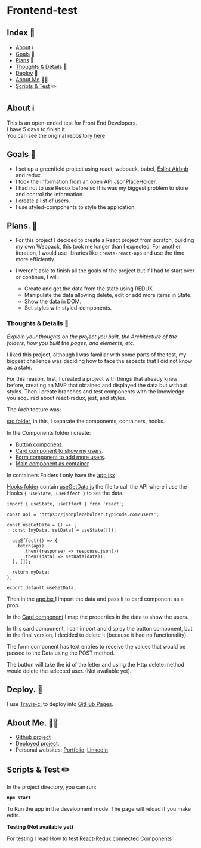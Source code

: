 # Frontend-test

## Index  📌

- [About](#About) ℹ️
- [Goals](#Goals) 📝
- [Plans](#Plans) 📅
- [Thoughts & Details](#Thoughts-&-Details) 📁
- [Deploy](#Deploy) 🚀
- [About Me](#About-Me) 👩‍💻 
- [Scripts & Test](#Scripts-&-Test) ✏️ 

## About ℹ️

This is an open-ended test for Front End Developers.  
I have 5 days to finish it.  
You can see the original repository [here](https://github.com/runahr/frontend-test)

## Goals 📝

- I set up a greenfield project using react, webpack, babel, [Eslint Airbnb](https://github.com/airbnb/javascript) and redux.
- I took the information from an open API [JsonPlaceHolder](https://jsonplaceholder.typicode.com/users).
- I had not to use Redux before so this was my biggest problem to store and control the information. 
- I create a list of users.
- I use styled-components to style the application.

## Plans. 📅 

- For this project I decided to create a React project from scratch, building my own Webpack, this took me longer than I expected. For another iteration, I would use libraries like `create-react-app` and use the time more efficiently.
- I weren't able to finish all the goals of the project but if I had to start over or continue, I will: 

    - Create and get the data from the state using REDUX.
    - Manipulate the data allowing delete, edit or add more items in State.
    - Show the data in DOM. 
    - Set styles with styled-components.

### Thoughts & Details 📁

_Explain your thoughts on the project you built, the Architecture of the folders, how you built the pages, and elements, etc._

I liked this project, although I was familiar with some parts of the test, my biggest challenge was deciding how to face the aspects that I did not know as a state.

For this reason, first, I created a project with things that already knew before, creating an MVP that obtained and displayed the data but without styles. Then I create branches and test components with the knowledge you acquired about react-redux, jest, and styles.

The Architecture was:
 
 [src folder](https://github.com/AcheZeta/frontend-test/tree/develop/src), in this, I separate the components, containers, hooks.

In the Components folder i create: 

- [Button component](https://github.com/AcheZeta/frontend-test/blob/develop/src/components/ButtonDelete.jsx).
- [Card component to show my users](https://github.com/AcheZeta/frontend-test/blob/develop/src/components/Cards.jsx).
- [Form component to add more users](https://github.com/AcheZeta/frontend-test/blob/develop/src/components/Form.jsx).
- [Main component as container](https://github.com/AcheZeta/frontend-test/blob/develop/src/components/Main.jsx).

In containers Folders i only have the [app.jsx ](https://github.com/AcheZeta/frontend-test/blob/develop/src/containers/App.jsx)

[Hooks folder](https://github.com/AcheZeta/frontend-test/blob/develop/src/hooks/) contain [useGetData.js]((https://github.com/AcheZeta/frontend-test/blob/develop/src/hooks/useGetData.js)) the file to call the API where i use the Hooks ``` { useState, useEffect } ``` to set the data. 

```
import { useState, useEffect } from 'react';

const api = 'https://jsonplaceholder.typicode.com/users';

const useGetData = () => {
  const [myData, setData] = useState([]);

  useEffect(() => {
    fetch(api)
      .then((response) => response.json())
      .then((data) => setData(data));
  }, []);

  return myData;
};

export default useGetData;
```

Then in the [app.jsx ](https://github.com/AcheZeta/frontend-test/blob/develop/src/containers/App.jsx) I import the data and pass it to card component as a prop.

In the [Card component](https://github.com/AcheZeta/frontend-test/blob/develop/src/components/Cards.jsx) I map the properties in the data to show the users.

In this card component, I can import and display the button component, but in the final version, I decided to delete it (because it had no functionality).

The form component has text entries to receive the values ​​that would be passed to the Data using the POST method.

The button will take the id of the letter and using the Http delete method would delete the selected user. (Not available yet).

## Deploy. 🚀

I use [Travis-ci](https://travis-ci.org/AcheZeta/frontend-test) to deploy into [GitHub Pages](https://achezeta.github.io/frontend-test).


## About Me. 👩‍💻 

- [Github project](https://github.com/AcheZeta/frontend-test)
- [Deployed project](https://achezeta.github.io/frontend-test/).
- Personal websites: [Portfolio](https://achezeta.github.io/portafolio/), [LinkedIn](https://www.linkedin.com/in/hame-elizalde/) 


## Scripts & Test ✏️ 

In the project directory, you can run:

**`npm start`**

To Run the app in the development mode.
The page will reload if you make edits.

**Testing (Not available yet)**

For testing I read [How to test React-Redux connected Components](https://www.robinwieruch.de/react-connected-component-test)
